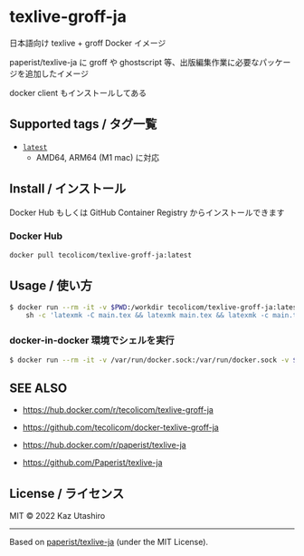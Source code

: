 # texlive-groff-ja

日本語向け texlive + groff Docker イメージ

paperist/texlive-ja に groff や ghostscript 等、出版編集作業に必要なパッケージを追加したイメージ

docker client もインストールしてある

## Supported tags / タグ一覧

- [`latest`](./build/Dockerfile)
  - AMD64, ARM64 (M1 mac) に対応

## Install / インストール

Docker Hub もしくは GitHub Container Registry からインストールできます

### Docker Hub

```bash
docker pull tecolicom/texlive-groff-ja:latest
```

## Usage / 使い方

```bash
$ docker run --rm -it -v $PWD:/workdir tecolicom/texlive-groff-ja:latest \
    sh -c 'latexmk -C main.tex && latexmk main.tex && latexmk -c main.tex'
```

### docker-in-docker 環境でシェルを実行

```bash
$ docker run --rm -it -v /var/run/docker.sock:/var/run/docker.sock -v $PWD:/workdir tecolicom/texlive-groff-ja:latest \
```

## SEE ALSO

- https://hub.docker.com/r/tecolicom/texlive-groff-ja
- https://github.com/tecolicom/docker-texlive-groff-ja

- https://hub.docker.com/r/paperist/texlive-ja
- https://github.com/Paperist/texlive-ja

## License / ライセンス

MIT ©︎ 2022 Kaz Utashiro

---

Based on [paperist/texlive-ja] \(under the MIT License\).

[paperist/texlive-ja]: https://github.com/paperist/texlive-ja
